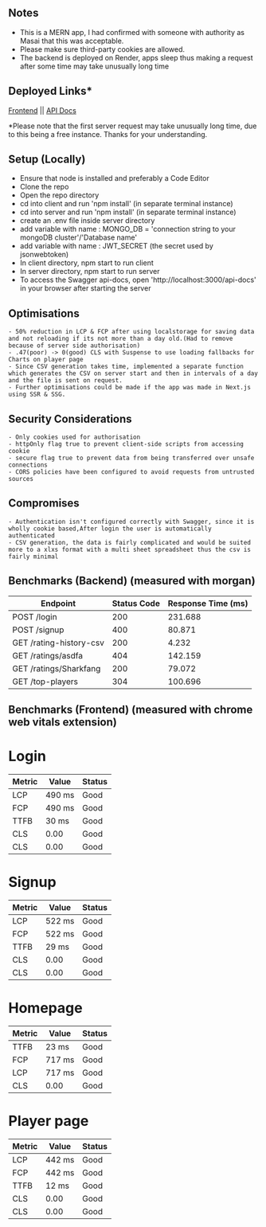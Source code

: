 ## Notes
 - This is a MERN app, I had confirmed with someone with authority as Masai that this was acceptable.
 - Please make sure third-party cookies are allowed.
 - The backend is deployed on Render, apps sleep thus making a request after some time may take unusually long time
## Deployed Links*
  [Frontend](https://client-reachhub.vercel.app) || [API Docs](https://reachhub-server-pi6v.onrender.com/api-docs)
  <br/>
  
  *Please note that the first server request may take unusually long time, due to this being a free instance. Thanks for your understanding.

## Setup (Locally)
  - Ensure that node is installed and preferably a Code Editor
  - Clone the repo
  - Open the repo directory
  - cd into client and run 'npm install' (in separate terminal instance)
  - cd into server and run 'npm install' (in separate terminal instance)
  - create an .env file inside server directory
  - add variable with name : MONGO_DB = 'connection string to your mongoDB cluster'/'Database name'
  - add variable with name : JWT_SECRET (the secret used by jsonwebtoken)
  - In client directory, npm start to run client
  - In server directory, npm start to run server
  - To access the Swagger api-docs, open 'http://localhost:3000/api-docs' in your browser after starting the server

## Optimisations
    - 50% reduction in LCP & FCP after using localstorage for saving data and not reloading if its not more than a day old.(Had to remove because of server side authorisation)
    - .47(poor) -> 0(good) CLS with Suspense to use loading fallbacks for Charts on player page 
    - Since CSV generation takes time, implemented a separate function which generates the CSV on server start and then in intervals of a day and the file is sent on request.
    - Further optimisations could be made if the app was made in Next.js using SSR & SSG.

## Security Considerations
    - Only cookies used for authorisation
    - httpOnly flag true to prevent client-side scripts from accessing cookie
    - secure flag true to prevent data from being transferred over unsafe connections
    - CORS policies have been configured to avoid requests from untrusted sources

## Compromises
    - Authentication isn't configured correctly with Swagger, since it is wholly cookie based,After login the user is automatically authenticated
    - CSV generation, the data is fairly complicated and would be suited more to a xlxs format with a multi sheet spreadsheet thus the csv is fairly minimal
## Benchmarks (Backend) (measured with morgan)

| Endpoint                  | Status Code | Response Time (ms) |
|---------------------------|-------------|--------------------|
| POST /login               | 200         | 231.688            |
| POST /signup              | 400         | 80.871             |
| GET /rating-history-csv   | 200         | 4.232              |
| GET /ratings/asdfa        | 404         | 142.159            |
| GET /ratings/Sharkfang    | 200         | 79.072             |
| GET /top-players          | 304         | 100.696            |

## Benchmarks (Frontend) (measured with chrome web vitals extension)
 # Login
  | Metric | Value | Status |
|--------|-------|--------|
| LCP    | 490 ms | Good   |
| FCP    | 490 ms | Good   |
| TTFB   | 30 ms  | Good   |
| CLS    | 0.00   | Good   |
| CLS    | 0.00   | Good   |
# Signup
| Metric | Value | Status |
|--------|-------|--------|
| LCP    | 522 ms | Good   |
| FCP    | 522 ms | Good   |
| TTFB   | 29 ms  | Good   |
| CLS    | 0.00   | Good   |
| CLS    | 0.00   | Good   |
# Homepage
| Metric | Value | Status |
|--------|-------|--------|
| TTFB   | 23 ms | Good   |
| FCP    | 717 ms | Good  |
| LCP    | 717 ms | Good  |
| CLS    | 0.00   | Good   |
# Player page
| Metric | Value | Status |
|--------|-------|--------|
| LCP    | 442 ms | Good   |
| FCP    | 442 ms | Good   |
| TTFB   | 12 ms  | Good   |
| CLS    | 0.00   | Good   |
| CLS    | 0.00   | Good   |




